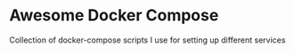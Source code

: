 # Awesome Docker Compose
Collection of docker-compose scripts I use for setting up different services
